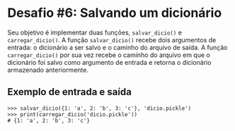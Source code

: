 # Desafio #6: Salvando um dicionário

Seu objetivo é implementar duas funções, `salvar_dicio()` e `carregar_dicio()`. A função `salvar_dicio()` recebe dois argumentos de entrada: o dicionário a ser salvo e o caminho do arquivo de saída. A função `carregar_dicio()` por sua vez recebe o caminho do arquivo em que o dicionário foi salvo como argumento de entrada e retorna o dicionário armazenado anteriormente.

## Exemplo de entrada e saída

```console
>>> salvar_dicio({1: 'a', 2: 'b', 3: 'c'}, 'dicio.pickle')
>>> print(carregar_dicio('dicio.pickle'))
# {1: 'a', 2: 'b', 3: 'c'}
```